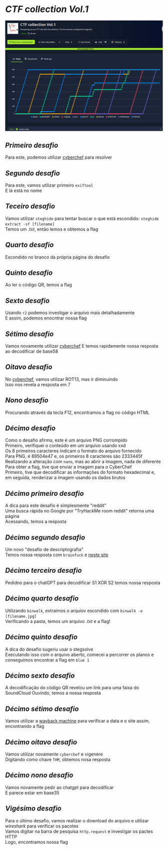 # _**CTF collection Vol.1**_
![](ctf.jpg)

## _**Primeiro desafio**_
Para este, podemos utilizar [cyberchef](https://gchq.github.io/CyberChef/#recipe=From_Base64('A-Za-z0-9%2B/%3D',true,false)&input=VkVoTmUycDFOVGRmWkROak1HUXpYemRvTTE5aU5EVXpmUT09) para resolver  

## _**Segundo desafio**_
Para este, vamos utilizar primeiro ```exiftool```  
E lá está no nome  

## _**Teceiro desafio**_
Vamos utilizar ```steghide``` para tentar buscar o que está escondido: ```steghide extract -sf [filename]```  
Temos um _.txt_, então lemos e obtemos a flag

## _**Quarto desafio**_
Escondido no branco da própria página do desafio  

## _**Quinto desafio**_
Ao ler o código QR, temos a flag

## _**Sexto desafio**_
Usando ```r2``` podemos investigar o arquivo mais detalhadamente  
E assim, podemos enocntrar nossa flag

## _**Sétimo desafio**_
Vamos novamente utilizar [cyberchef](https://gchq.github.io/CyberChef/#recipe=From_Base64('A-Za-z0-9%2B/%3D',true,false)&input=VkVoTmUycDFOVGRmWkROak1HUXpYemRvTTE5aU5EVXpmUT09) 
E temos rapidamente nossa resposta ao decodificar de base58  

## _**Oitavo desafio**_
No [cyberchef](https://gchq.github.io/CyberChef/#recipe=From_Base64('A-Za-z0-9%2B/%3D',true,false)&input=VkVoTmUycDFOVGRmWkROak1HUXpYemRvTTE5aU5EVXpmUT09), vamos utilizar ROT13, mas ir diminuindo  
Isso nos revela a resposta em 7

## _**Nono desafio**_
Procurando através da tecla F12, encontramos a flag no código HTML

## _**Décimo desafio**_
Como o desafio afirma, este é um arquivo PNG corrompido  
Primeiro, verifiquei o conteúdo em um arquivo usando xxd  
Os 8 primeiros caracteres indicam o formato do arquivo fornecido  
Para PNG, é 89504e47 e, os primeiros 8 caracteres são 2333445f  
Realizando a alteração com ```nano```, mas ao abrir a imagem, nada de diferente  
Para obter a flag, tive que enviar a imagem para o CyberChef  
Primeiro, tive que decodificar as informações do formato hexadecimal e, em seguida, renderizar a imagem usando os dados brutos  

## _**Décimo primeiro desafio**_
A dica para este desafio é simplesmente "reddit"  
Uma busca rápida no Google por "TryHackMe room reddit" retorna uma página  
Acessando, temos a resposta

## _**Décimo segundo desafio**_
Um novo "desafio de descriptografia"  
Temos nossa resposta com ```brainfuck``` e [neste site](https://www.dcode.fr/brainfuck-language)  

## _**Décimo terceiro desafio**_
Pedidno para o chatGPT para decodificar S1 XOR S2 temos nossa resposta  

## _**Décimo quarto desafio**_
Utilizando ```binwalk```, extraimos o arquiov escondido com ```binwalk -e [filename.jpg]```  
Verificando a pasta, temos um arquivo _.txt_ e a flag!

## _**Décimo quinto desafio**_
A dica do desafio sugeriu usar o stegsolve  
Executando isso com o arquivo aberto, comecei a percorrer os planos e conseguimos encontrar a flag em ```blue 1```  

## _**Décimo sexto desafio**_
A decodificação do código QR revelou um link para uma faixa do SoundCloud
Ouvindo, temos a nossa resposta

## _**Décimo sétimo desafio**_
Vamos utilizar a [wayback machine](https://web.archive.org/) para verificar a data e o site assim, encontrando a flag  

## _**Décimo oitavo desafio**_
Vamos utilizar novamente ```cyberchef``` e vigenère  
Digitando como chave ```THM```, obtemos nosa resposta

## _**Décimo nono desafio**_
Vamos novamente pedir ao chatgpt para decodificar  
E parece estar em base35  

## _**Vigésimo desafio**_
Para o último desafio, vamos realizar o download do arquivo e utilizar _wireshark_ para verificar os pacotes  
Vamos digitar na barra de pesquisa ```http.request``` e investigar os pactes HTTP  
Logo, encontramos nossa flag
